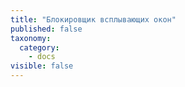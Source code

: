 ```yaml
---
title: "Блокировщик всплывающих окон"
published: false
taxonomy:
  category:
    - docs
visible: false
---
```

